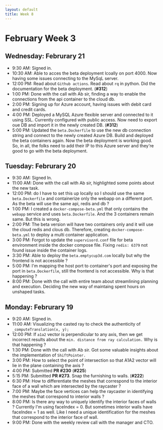 ```yaml
---
layout: default
title: Week 8
---
```


# **February Week 3**
## **Wednesday: Februrary 21**
- 9:30  AM: Signed in.
- 10:30 AM: Able to acces the beta deployment lcoally on port 4000. Now having some issues connecting to the MySqL server.
- 12:00 PM: Read about `Github actions`. Read about `rq` in python. Did the documentation for the beta deployment. (**#312**)
- 1:00  PM: Done with the call with Ab sir, finding a way to enable the connections from the api container to the cloud db.
- 2:00  PM: Signing up for Azure account, having issues with debit card and credit cards.
- 4:00  PM: Deployed a MySQL Azure flexible server and connected to it using SSL. Currently configured with public access. Now need to export oue DB and import it in the newly created DB. (**#312**)
- 5:00  PM: Updated the `beta.Dockerfile` to use the new db connection string and connect to the newly created Azure DB. Build and deployed the beta containers again. Now the beta deployment is working good. So, in all, the folks need to add their IP to this Azure server and they're good to go with the beta deployment.

## **Tuesday: Februrary 20**
- 9:30  AM: Signed In.
- 11:00 AM: Done with the call with Ab sir, highlighted some points about the new task.
- 12:00 PM: do I have to set this up locally so I should use the same `beta.Dockerfile` and containerize only the webapp on a different port. As the beta will use the same api, redis and db ?
- 1:00  PM: I created a `docker-compose-beta.yml` that only contains the `webapp` service and uses `beta.Dockerfile`. And the 3 containers remain same. But this is wrong.
- 2:00  PM: The beta version will have two containers only and it will use the cloud redis and clous db. Therefore, creating `docker-compose-beta.yml` to deploy a multi container application.
- 3:00  PM: Forgot to update the `supervisord.conf` file for beta environment inside the docker compose file. Fixing `redis: 6379` not found issue inside the container logs.
- 3:30  PM: Able to deploy the `beta.emptycup3d.com` locally but why the frontend is not accessible ?
- 5:00  PM: I'm mapping the host port to container's port and exposing the port in `beta.Dockerfile`, still the frontend is not accessible. Why is that happening ?
- 8:00  PM: Done with the call with entire team about streamlining planning and execution. Deciding the new way of maintaing spent hours on unshaped tasks.

## **Monday: Februrary 19**
- 9:20  AM: Signed in.
- 11:00 AM: Visualizing the casted ray to check the authenticity of `_computeTranslation(x, y);`
- 12:00 PM: If `a1a2` vector is perpendicular to any axis, then we get incorrect results about the `min. distance from ray calculation.` Why is that happening ?
- 1:30  PM: Done with the call with Ab sir. Got some valuable insights about the implementation of `ShiftPointer.`
- 3:00  PM: How to select the point of intersection so that A1A2 vector will lie in the plane containing the axis ?
- 4:00  PM: Submitted **PR #230** (**#225**)
- 5:15  PM: Submitted **PR #273**. Snap the furnishing to walls. (**#222**)
- 6:30  PM: How to differentiate the meshes that correspond to the interior face of a wall which are intersected by the raycaster ?
- 7:00  PM: Maybe the face vertices can help the raycaster in identifying the meshes that correspond to interior walls ?
- 8:00  PM: Is there any way to uniquely identify the interior faces of walls ? Currently I'm using faceIndex = 0. But sometimes interior walls have faceIndex = 1 as well. Like I need a unique identification for the meshes that correspond to the interior face of wall.
- 9:00  PM: Done with the weekly review call with the manager and CTO.

